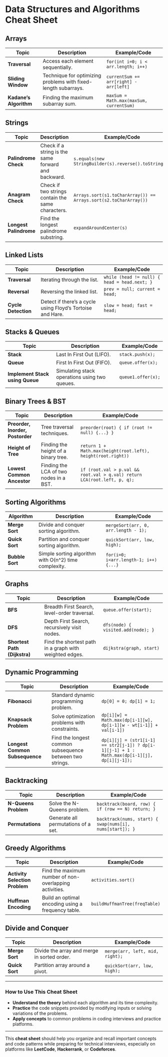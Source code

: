 # Data Structures and Algorithms Cheat Sheet

## Arrays

| **Topic**              | **Description**                                                       | **Example/Code**                              |
|------------------------|-----------------------------------------------------------------------|-----------------------------------------------|
| **Traversal**           | Access each element sequentially.                                      | `for(int i=0; i < arr.length; i++)`           |
| **Sliding Window**      | Technique for optimizing problems with fixed-length subarrays.        | `currentSum += arr[right] - arr[left]`        |
| **Kadane’s Algorithm**  | Finding the maximum subarray sum.                                      | `maxSum = Math.max(maxSum, currentSum)`       |

## Strings

| **Topic**                 | **Description**                                                       | **Example/Code**                              |
|---------------------------|-----------------------------------------------------------------------|-----------------------------------------------|
| **Palindrome Check**       | Check if a string is the same forward and backward.                  | `s.equals(new StringBuilder(s).reverse().toString())` |
| **Anagram Check**          | Check if two strings contain the same characters.                     | `Arrays.sort(s1.toCharArray()) == Arrays.sort(s2.toCharArray())` |
| **Longest Palindrome**     | Find the longest palindrome substring.                                | `expandAroundCenter(s)`                       |

## Linked Lists

| **Topic**                  | **Description**                                                       | **Example/Code**                              |
|----------------------------|-----------------------------------------------------------------------|-----------------------------------------------|
| **Traversal**               | Iterating through the list.                                           | `while (head != null) { head = head.next; }`   |
| **Reversal**                | Reversing the linked list.                                            | `prev = null; current = head;`                |
| **Cycle Detection**        | Detect if there’s a cycle using Floyd’s Tortoise and Hare.            | `slow = head; fast = head;`                   |

## Stacks & Queues

| **Topic**                  | **Description**                                                       | **Example/Code**                              |
|----------------------------|-----------------------------------------------------------------------|-----------------------------------------------|
| **Stack**                   | Last In First Out (LIFO).                                              | `stack.push(x);`                              |
| **Queue**                   | First In First Out (FIFO).                                             | `queue.offer(x);`                             |
| **Implement Stack using Queue** | Simulating stack operations using two queues.                         | `queue1.offer(x);`                            |

## Binary Trees & BST

| **Topic**                    | **Description**                                                       | **Example/Code**                              |
|------------------------------|-----------------------------------------------------------------------|-----------------------------------------------|
| **Preorder, Inorder, Postorder** | Tree traversal techniques.                                           | `preorder(root) { if (root != null) {...} }`   |
| **Height of Tree**           | Finding the height of a binary tree.                                  | `return 1 + Math.max(height(root.left), height(root.right))` |
| **Lowest Common Ancestor**   | Finding the LCA of two nodes in a BST.                                | `if (root.val > p.val && root.val > q.val) return LCA(root.left, p, q);` |

## Sorting Algorithms

| **Algorithm**               | **Description**                                                       | **Example/Code**                              |
|-----------------------------|-----------------------------------------------------------------------|-----------------------------------------------|
| **Merge Sort**               | Divide and conquer sorting algorithm.                                 | `mergeSort(arr, 0, arr.length - 1);`          |
| **Quick Sort**               | Partition and conquer sorting algorithm.                              | `quickSort(arr, low, high);`                  |
| **Bubble Sort**              | Simple sorting algorithm with O(n^2) time complexity.                 | `for(i=0; i<arr.length-1; i++) {...}`         |

## Graphs

| **Topic**                    | **Description**                                                       | **Example/Code**                              |
|------------------------------|-----------------------------------------------------------------------|-----------------------------------------------|
| **BFS**                       | Breadth First Search, level-order traversal.                          | `queue.offer(start);`                         |
| **DFS**                       | Depth First Search, recursively visit nodes.                          | `dfs(node) { visited.add(node); }`           |
| **Shortest Path (Dijkstra)**  | Find the shortest path in a graph with weighted edges.                | `dijkstra(graph, start)`                      |

## Dynamic Programming

| **Topic**                    | **Description**                                                       | **Example/Code**                              |
|------------------------------|-----------------------------------------------------------------------|-----------------------------------------------|
| **Fibonacci**                 | Standard dynamic programming problem.                                 | `dp[0] = 0; dp[1] = 1;`                      |
| **Knapsack Problem**          | Solve optimization problems with constraints.                         | `dp[i][w] = Math.max(dp[i-1][w], dp[i-1][w - wt[i-1]] + val[i-1])` |
| **Longest Common Subsequence**| Find the longest common subsequence between two strings.             | `dp[i][j] = (str1[i-1] == str2[j-1]) ? dp[i-1][j-1] + 1 : Math.max(dp[i-1][j], dp[i][j-1]);` |

## Backtracking

| **Topic**                    | **Description**                                                       | **Example/Code**                              |
|------------------------------|-----------------------------------------------------------------------|-----------------------------------------------|
| **N-Queens Problem**          | Solve the N-Queens problem.                                           | `backtrack(board, row) { if (row == N) return; }` |
| **Permutations**              | Generate all permutations of a set.                                  | `backtrack(nums, start) { swap(nums[i], nums[start]); }` |

## Greedy Algorithms

| **Topic**                    | **Description**                                                       | **Example/Code**                              |
|------------------------------|-----------------------------------------------------------------------|-----------------------------------------------|
| **Activity Selection Problem** | Find the maximum number of non-overlapping activities.                | `activities.sort()`                           |
| **Huffman Encoding**         | Build an optimal encoding using a frequency table.                    | `buildHuffmanTree(freqTable)`                |

## Divide and Conquer

| **Topic**                    | **Description**                                                       | **Example/Code**                              |
|------------------------------|-----------------------------------------------------------------------|-----------------------------------------------|
| **Merge Sort**               | Divide the array and merge in sorted order.                           | `merge(arr, left, mid, right);`              |
| **Quick Sort**               | Partition array around a pivot.                                       | `quickSort(arr, low, high);`                 |

---

### How to Use This Cheat Sheet

- **Understand the theory** behind each algorithm and its time complexity.
- **Practice** the code snippets provided by modifying inputs or solving variations of the problems.
- **Apply concepts** to common problems in coding interviews and practice platforms.

--- 

This **cheat sheet** should help you organize and recall important concepts and code patterns while preparing for technical interviews, especially on platforms like **LeetCode**, **Hackerrank**, or **Codeforces**.
